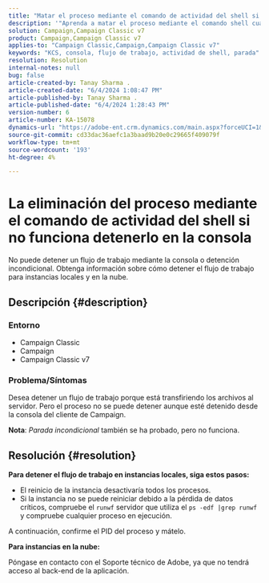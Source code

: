 ```yaml
---
title: "Matar el proceso mediante el comando de actividad del shell si no funciona detenerlo en la consola"
description: '"Aprenda a matar el proceso mediante el comando shell cuando detener el proceso en la consola no funciona".'
solution: Campaign,Campaign Classic v7
product: Campaign,Campaign Classic v7
applies-to: "Campaign Classic,Campaign,Campaign Classic v7"
keywords: "KCS, consola, flujo de trabajo, actividad de shell, parada"
resolution: Resolution
internal-notes: null
bug: false
article-created-by: Tanay Sharma .
article-created-date: "6/4/2024 1:08:47 PM"
article-published-by: Tanay Sharma .
article-published-date: "6/4/2024 1:28:43 PM"
version-number: 6
article-number: KA-15078
dynamics-url: "https://adobe-ent.crm.dynamics.com/main.aspx?forceUCI=1&pagetype=entityrecord&etn=knowledgearticle&id=e270708d-7322-ef11-840b-6045bd0065b6"
source-git-commit: cd33dac36aefc1a3baad9b20e0c29665f409079f
workflow-type: tm+mt
source-wordcount: '193'
ht-degree: 4%

---
```


# La eliminación del proceso mediante el comando de actividad del shell si no funciona detenerlo en la consola


No puede detener un flujo de trabajo mediante la consola o detención incondicional. Obtenga información sobre cómo detener el flujo de trabajo para instancias locales y en la nube.

## Descripción {#description}


### Entorno

- Campaign Classic
- Campaign
- Campaign Classic v7


### Problema/Síntomas

Desea detener un flujo de trabajo porque está transfiriendo los archivos al servidor. Pero el proceso no se puede detener aunque esté detenido desde la consola del cliente de Campaign.

<b>Nota</b>: *Parada incondicional* también se ha probado, pero no funciona.


## Resolución {#resolution}


<b>Para detener el flujo de trabajo en instancias locales, siga estos pasos:</b>

- El reinicio de la instancia desactivaría todos los procesos.
- Si la instancia no se puede reiniciar debido a la pérdida de datos críticos, compruebe el `runwf` servidor que utiliza el `ps -edf |grep runwf` y compruebe cualquier proceso en ejecución.


A continuación, confirme el PID del proceso y mátelo.

<b>Para instancias en la nube:</b>

Póngase en contacto con el Soporte técnico de Adobe, ya que no tendrá acceso al back-end de la aplicación.
